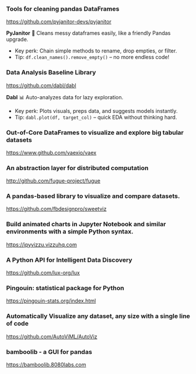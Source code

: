 ### Tools for cleaning pandas DataFrames
https://github.com/pyjanitor-devs/pyjanitor

**PyJanitor** 🧹 Cleans messy dataframes easily, like a friendly Pandas upgrade.
  
* Key perk: Chain simple methods to rename, drop empties, or filter.  
* Tip: `df.clean_names().remove_empty()` – no more endless code!

### Data Analysis Baseline Library
https://github.com/dabl/dabl

**Dabl** 📊 Auto-analyzes data for lazy exploration.

* Key perk: Plots visuals, preps data, and suggests models instantly.  
* Tip: `dabl.plot(df, target_col)` – quick EDA without thinking hard. 

### Out-of-Core DataFrames to visualize and explore big tabular datasets
https://www.github.com/vaexio/vaex

### An abstraction layer for distributed computation
http://github.com/fugue-project/fugue

### A pandas-based library to visualize and compare datasets.
https://github.com/fbdesignpro/sweetviz

### Build animated charts in Jupyter Notebook and similar environments with a simple Python syntax.
https://ipyvizzu.vizzuhq.com

### A Python API for Intelligent Data Discovery
https://github.com/lux-org/lux

### Pingouin: statistical package for Python
https://pingouin-stats.org/index.html

### Automatically Visualize any dataset, any size with a single line of code
https://github.com/AutoViML/AutoViz

### bamboolib - a GUI for pandas
https://bamboolib.8080labs.com

<br>
